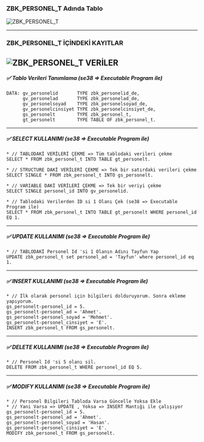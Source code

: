 ### ZBK_PERSONEL_T Adında Tablo
![ZBK_PERSONEL_T](https://i.hizliresim.com/ecvvwe2.jpg)

---
### ZBK_PERSONEL_T İÇİNDEKİ KAYITLAR
![ZBK_PERSONEL_T VERİLER](https://i.hizliresim.com/5kbnqu7.jpg)
---
##### ✅ Tablo Verileri Tanımlama (se38 => Executable Program ile)
```
DATA: gv_personelid       TYPE zbk_personelid_de,
      gv_personelad       TYPE zbk_personelad_de,
      gv_personelsoyad    TYPE zbk_personelsoyad_de,
      gv_personelcinsiyet TYPE zbk_personelcinsiyet_de,
      gs_personelt        TYPE zbk_personel_t,
      gt_personelt        TYPE TABLE OF zbk_personel_t.
```
---
##### ✅ SELECT KULLANIMI (se38 => Executable Program ile)
```
* // TABLODAKİ VERİLERİ ÇEKME => Tüm tablodaki verileri çekme
SELECT * FROM zbk_personel_t INTO TABLE gt_personelt.

* // STRUCTURE DAKİ VERİLERİ ÇEKME => Tek bir satırdaki verileri çekme
SELECT SINGLE * FROM zbk_personel_t INTO gs_personelt.

* // VARIABLE DAKİ VERİLERİ ÇEKME => Tek bir veriyi çekme
SELECT SINGLE personel_id INTO gv_personelid.

* // Tablodaki Verilerden ID si 1 Olanı Çek (se38 => Executable Program ile)
SELECT * FROM zbk_personel_t INTO TABLE gt_personelt WHERE personel_id EQ 1.
```
---
##### ✅ UPDATE KULLANIMI (se38 => Executable Program ile)
```
* // TABLODAKİ Personel Id 'si 1 Olanın Adını Tayfun Yap  
UPDATE zbk_personel_t set personel_ad = 'Tayfun' where personel_id eq 1.
```
---
##### ✅ INSERT KULLANIMI (se38 => Executable Program ile)
```
* // İlk olarak personel için bilgileri dolduruyorum. Sonra ekleme yapıyorum.
gs_personelt-personel_id = 5.
gs_personelt-personel_ad = 'Ahmet'.
gs_personelt-personel_soyad = 'Mehmet'.
gs_personelt-personel_cinsiyet = 'E'.
INSERT zbk_personel_t FROM gs_personelt.
```
---
##### ✅ DELETE KULLANIMI (se38 => Executable Program ile)
```
* // Personel Id 'si 5 olanı sil.
DELETE FROM zbk_personel_t WHERE personel_id EQ 5.
```
---
##### ✅ MODIFY KULLANIMI (se38 => Executable Program ile)
```
* // Personel Bilgileri Tabloda Varsa Güncelle Yoksa Ekle
* // Yani Varsa => UPDATE , Yoksa => INSERT Mantığı ile çalışıyor
gs_personelt-personel_id = 5.
gs_personelt-personel_ad = 'Ahmet'.
gs_personelt-personel_soyad = 'Hasan'.
gs_personelt-personel_cinsiyet = 'E'.
MODIFY zbk_personel_t FROM gs_personelt.
```
